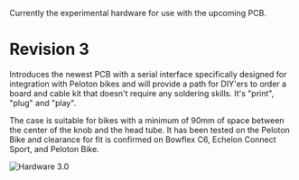 Currently the experimental hardware for use with the upcoming PCB. 

# Revision 3

Introduces the newest PCB with a serial interface specifically designed for integration with Peloton bikes and will provide a path for DIY'ers to order a board and cable kit that doesn't require any soldering skills. It's "print", "plug" and "play".  

The case is suitable for bikes with a minimum of 90mm of space between the center of the knob and the head tube.  It has been tested on the Peloton Bike and clearance for fit is confirmed on Bowflex C6, Echelon Connect Sport, and Peloton Bike.

<img src="/Pictures/Version3.jpg" alt="Hardware 3.0"/> 
